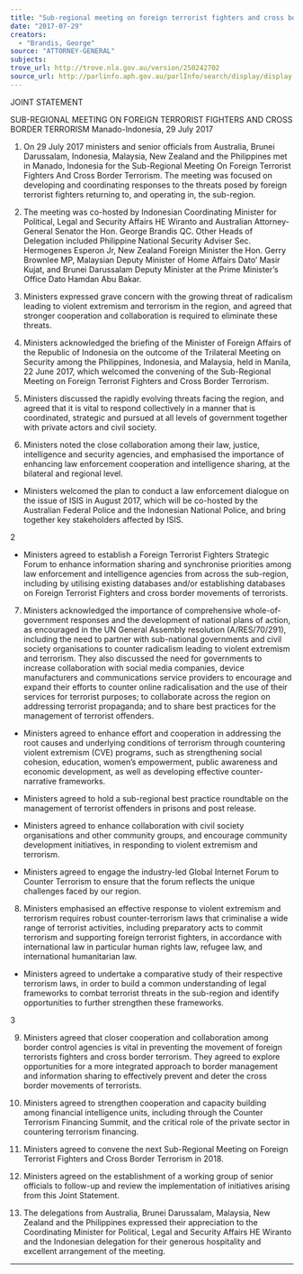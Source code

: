 ```yaml
---
title: "Sub-regional meeting on foreign terrorist fighters and cross border terrorism"
date: "2017-07-29"
creators:
  - "Brandis, George"
source: "ATTORNEY-GENERAL"
subjects:
trove_url: http://trove.nla.gov.au/version/250242702
source_url: http://parlinfo.aph.gov.au/parlInfo/search/display/display.w3p;query=Id%3A%22media/pressrel/5426809%22
---
```


 

 

 JOINT STATEMENT 

 SUB-REGIONAL MEETING ON FOREIGN TERRORIST FIGHTERS AND CROSS  BORDER TERRORISM  Manado-Indonesia, 29 July 2017   

 1. On 29 July 2017 ministers and senior officials from Australia, Brunei Darussalam,  Indonesia, Malaysia, New Zealand and the Philippines met in Manado, Indonesia for the  Sub-Regional Meeting On Foreign Terrorist Fighters And Cross Border Terrorism. The  meeting was focused on developing and coordinating responses to the threats posed by  foreign terrorist fighters returning to, and operating in, the sub-region.    

 2. The meeting was co-hosted by Indonesian Coordinating Minister for Political, Legal and  Security Affairs HE Wiranto and Australian Attorney-General Senator the Hon. George  Brandis QC. Other Heads of Delegation included Philippine National Security Adviser  Sec. Hermogenes Esperon Jr, New Zealand Foreign Minister the Hon. Gerry Brownlee  MP, Malaysian Deputy Minister of Home Affairs  Dato’ Masir Kujat, and Brunei  Darussalam Deputy Minister at the Prime Minister’s Office Dato Hamdan Abu Bakar. 

 

 3. Ministers expressed grave concern with the growing threat of radicalism leading to  violent extremism and terrorism in the region, and agreed that stronger cooperation and  collaboration is required to eliminate these threats.  

 

 4. Ministers acknowledged the briefing of the Minister of Foreign Affairs of the Republic of  Indonesia on the outcome of the Trilateral Meeting on Security among the Philippines,  Indonesia, and Malaysia, held in Manila, 22 June 2017, which welcomed the convening  of the Sub-Regional Meeting on Foreign Terrorist Fighters and Cross Border Terrorism. 

 

 5. Ministers discussed the rapidly evolving threats facing the region, and agreed that it is  vital to respond collectively in a manner that is coordinated, strategic and pursued at all  levels of government together with private actors and civil society. 

 

 6. Ministers noted the close collaboration among their law, justice, intelligence and security  agencies, and emphasised the importance of enhancing law enforcement cooperation and  intelligence sharing, at the bilateral and regional level.   

 - Ministers welcomed the plan to conduct a law enforcement dialogue on the  issue of ISIS in August 2017, which will be co-hosted by the Australian Federal  Police and the Indonesian National Police, and bring together key stakeholders  affected by ISIS. 

 

 

 

 

 2 

 

 - Ministers agreed to establish a Foreign Terrorist Fighters Strategic Forum to  enhance information sharing and synchronise priorities among law  enforcement and intelligence agencies from across the sub-region, including by  utilising existing databases and/or establishing databases on Foreign Terrorist  Fighters and cross border movements of terrorists.    

 7. Ministers acknowledged the importance of comprehensive whole-of-government  responses and the development of national plans of action, as encouraged in the UN  General Assembly resolution (A/RES/70/291), including the need to partner with sub-national governments and civil society organisations to counter radicalism leading to  violent extremism and terrorism. They also discussed the need for governments to  increase collaboration with social media companies, device manufacturers and  communications service providers to encourage and expand their efforts to counter online  radicalisation and the use of their services for terrorist purposes; to collaborate across the  region on addressing terrorist propaganda; and to share best practices for the management  of terrorist offenders.   

 - Ministers agreed to enhance effort and cooperation in addressing the root  causes and underlying conditions of terrorism through countering violent  extremism (CVE) programs, such as strengthening social cohesion, education,  women’s empowerment, public awareness and economic development, as well  as developing effective counter-narrative frameworks.   

 - Ministers agreed to hold a sub-regional best practice roundtable on the  management of terrorist offenders in prisons and post release.   

 - Ministers agreed to enhance collaboration with civil society organisations and  other community groups, and encourage community development initiatives,  in responding to violent extremism and terrorism.  

 

 - Ministers agreed to engage the industry-led Global Internet Forum to Counter  Terrorism to ensure that the forum reflects the unique challenges faced by our  region.   

 8. Ministers emphasised an effective response to violent extremism and terrorism requires  robust counter-terrorism laws that criminalise a wide range of terrorist activities,  including preparatory acts to commit terrorism and supporting foreign terrorist fighters, in  accordance with international law in particular human rights law, refugee law, and  international humanitarian law.   

 - Ministers agreed to undertake a comparative study of their respective  terrorism laws, in order to build a common understanding of legal frameworks  to combat terrorist threats in the sub-region and identify opportunities to  further strengthen these frameworks. 

 

 

 3 

 

 

 

 9. Ministers agreed that closer cooperation and collaboration among border control agencies  is vital in preventing the movement of foreign terrorists fighters and cross border  terrorism. They agreed to explore opportunities for a more integrated approach to border  management and information sharing to effectively prevent and deter the cross border  movements of terrorists.   

 10. Ministers agreed to strengthen cooperation and capacity building among financial  intelligence units,  including through the Counter Terrorism Financing Summit, and the  critical role of the private sector in countering terrorism financing. 

 

 11. Ministers agreed to convene the next Sub-Regional Meeting on Foreign Terrorist Fighters  and Cross Border Terrorism in 2018.    

 12. Ministers agreed on the establishment of a working group of senior officials to follow-up  and review the implementation of initiatives arising from this Joint Statement.     

 13. The delegations from Australia, Brunei Darussalam, Malaysia, New Zealand and the  Philippines expressed their appreciation to the Coordinating Minister for Political, Legal  and Security Affairs HE Wiranto and the Indonesian delegation for their generous  hospitality and excellent arrangement of the meeting. 

 

 ***** 

